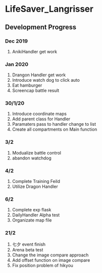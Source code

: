 # LifeSaver_Langrisser

## Development Progress

### Dec 2019
1. AnikiHandler get work

### Jan 2020
1. Drangon Handler get work
2. Introduce watch dog to click auto
3. Eat hamburger
4. Screencap battle result

### 30/1/20
1. Introduce coordinate maps
2. Add parent class for Handler
3. Paramaters pass to handler change to list
4. Create all compartments on Main function

### 3/2
1. Modualize battle control
2. abandon watchdog 

### 4/2
1. Complete Training Feild
2. Utilize Dragon Handler

### 6/2
1. Complete exp flask
2. DailyHandler Alpha test
3. Organizate map file

### 21/2
1. 七夕 event finish
2. Arena beta test
3. Change the image compare approach
4. Add offset function on image compare
5. Fix position problem of hikyou

